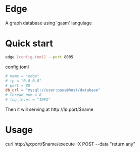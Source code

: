 # Edge
A graph database using 'gasm' languiage

# Quick start

```sh
edge [config.toml] --port 8005
```
config.toml
```toml
# name = "edge"
# ip = "0.0.0.0"
# port = 80
db_url = "mysql://user:pass@host/database"
# thread_num = 8
# log_level = "INFO"
```
Then it will serving at http://$ip:$port/$name

# Usage
curl http://$ip:$port/$name/execute -X POST --data "return any"
